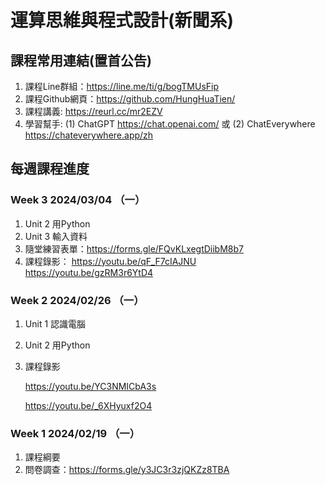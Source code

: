 # 運算思維與程式設計(新聞系)

## 課程常用連結(置首公告)

1. 課程Line群組：https://line.me/ti/g/bogTMUsFip
2. 課程Github網頁：https://github.com/HungHuaTien/
3. 課程講義: https://reurl.cc/mr2EZV
4. 學習幫手: (1) ChatGPT https://chat.openai.com/ 或 (2) ChatEverywhere https://chateverywhere.app/zh

## 每週課程進度

### Week 3 2024/03/04 （一）

1. Unit 2 用Python
2. Unit 3 輸入資料
3. 隨堂練習表單：https://forms.gle/FQvKLxegtDiibM8b7 
4. 課程錄影：
   https://youtu.be/qF_F7cIAJNU
   https://youtu.be/gzRM3r6YtD4


### Week 2 2024/02/26 （一）

1. Unit 1 認識電腦
2. Unit 2 用Python
3. 課程錄影
   
   https://youtu.be/YC3NMICbA3s
   
   https://youtu.be/_6XHyuxf2O4
   

### Week 1 2024/02/19 （一）

1. 課程綱要
2. 問卷調查：https://forms.gle/y3JC3r3zjQKZz8TBA

   

